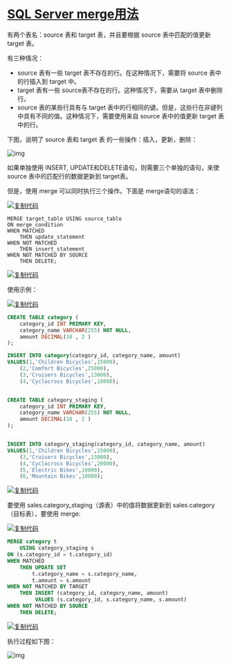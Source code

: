 #                  [     SQL Server merge用法        ](https://www.cnblogs.com/Vincent-yuan/p/11521229.html)             

有两个表名：source 表和 target 表，并且要根据 source 表中匹配的值更新 target 表。

有三种情况：

- source 表有一些 target 表不存在的行。在这种情况下，需要将 source 表中的行插入到 target 中。
- target 表有一些 source表不存在的行。这种情况下，需要从 target 表中删除行。
- source 表的某些行具有与 target 表中的行相同的键。但是，这些行在非键列中具有不同的值。这种情况下，需要使用来自 source 表中的值更新 target 表中的行。

下图，说明了 source 表和 target 表 的一些操作：插入，更新，删除：

![img](https://img2018.cnblogs.com/blog/1182288/201909/1182288-20190915094054990-498735614.png)

如果单独使用 INSERT, UPDATE和DELETE语句，则需要三个单独的语句，来使 source 表中的匹配行的数据更新到 target表。

但是，使用 merge 可以同时执行三个操作。下面是 merge语句的语法：

[![复制代码](https://common.cnblogs.com/images/copycode.gif)](javascript:void(0);)

```mssql
MERGE target_table USING source_table
ON merge_condition
WHEN MATCHED
    THEN update_statement
WHEN NOT MATCHED
    THEN insert_statement
WHEN NOT MATCHED BY SOURCE
    THEN DELETE;
```

[![复制代码](https://common.cnblogs.com/images/copycode.gif)](javascript:void(0);)

使用示例：

[![复制代码](https://common.cnblogs.com/images/copycode.gif)](javascript:void(0);)

```SQL
CREATE TABLE category (
    category_id INT PRIMARY KEY,
    category_name VARCHAR(255) NOT NULL,
    amount DECIMAL(10 , 2 )
);

INSERT INTO category(category_id, category_name, amount)
VALUES(1,'Children Bicycles',15000),
    (2,'Comfort Bicycles',25000),
    (3,'Cruisers Bicycles',13000),
    (4,'Cyclocross Bicycles',10000);


CREATE TABLE category_staging (
    category_id INT PRIMARY KEY,
    category_name VARCHAR(255) NOT NULL,
    amount DECIMAL(10 , 2 )
);


INSERT INTO category_staging(category_id, category_name, amount)
VALUES(1,'Children Bicycles',15000),
    (3,'Cruisers Bicycles',13000),
    (4,'Cyclocross Bicycles',20000),
    (5,'Electric Bikes',10000),
    (6,'Mountain Bikes',10000);
```

[![复制代码](https://common.cnblogs.com/images/copycode.gif)](javascript:void(0);)

要使用 sales.category_staging（源表）中的值将数据更新到 sales.category（目标表），要使用 merge:

[![复制代码](https://common.cnblogs.com/images/copycode.gif)](javascript:void(0);)

```SQL
MERGE category t 
    USING category_staging s
ON (s.category_id = t.category_id)
WHEN MATCHED
    THEN UPDATE SET 
        t.category_name = s.category_name,
        t.amount = s.amount
WHEN NOT MATCHED BY TARGET 
    THEN INSERT (category_id, category_name, amount)
         VALUES (s.category_id, s.category_name, s.amount)
WHEN NOT MATCHED BY SOURCE 
    THEN DELETE;
```

[![复制代码](https://common.cnblogs.com/images/copycode.gif)](javascript:void(0);)

执行过程如下图：

![img](https://img2018.cnblogs.com/blog/1182288/201909/1182288-20190915094935065-13998296.png)

 